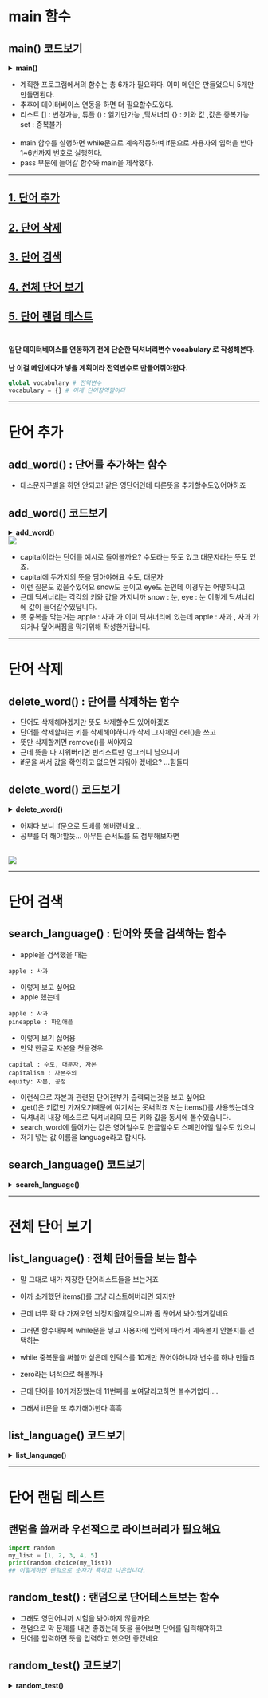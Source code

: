 # main 함수
## main() 코드보기
<details>
<summary><b>main()</b></summary>
  
```python
def main():
    while True:
        print("\n영어 단어장 프로그램\n")
        print("1. 단어 추가")
        print("2. 단어 삭제")
        print("3. 단어 검색")
        print("4. 전체 단어 보기")
        print("5. 단어 랜덤 테스트")
        print("6. 종료")
        
        choice = input("원하시는 기능의 번호를 입력하세요: ")
        if choice == "1":
            pass
        elif choice == "2":
            pass
        elif choice == "3":
            pass
        elif choice == "4":
            pass
        elif choice == "5":
            pass
        elif choice == "6":
            print("프로그램을 종료합니다.")
            break
        else:
            print("잘못된 입력입니다. 다시 선택해주세요.")

if __name__ == "__main__":
    main()
```
</details>   

- 계획한 프로그램에서의 함수는 총 6개가 필요하다. 이미 메인은 만들었으니 5개만 만들면된다. <br>
- 추후에 데이터베이스 연동을 하면 더 필요할수도있다. <br>
- 리스트 [] : 변경가능, 튜플 () : 읽기만가능 ,딕셔너리 {} : 키와 값 ,값은 중복가능 set : 중복불가 <br><br>
- main 함수를 실행하면 while문으로 계속작동하며 if문으로 사용자의 입력을 받아 1~6번까지 번호로 실행한다.
- pass 부분에 들어갈 함수와 main을 제작했다.
  
---

## [ **1. 단어 추가**](#단어-추가)
## [ **2. 단어 삭제**](#단어-삭제)
## [ **3. 단어 검색**](#단어-검색)
## [ **4. 전체 단어 보기**](#전체-단어-보기)
## [ **5. 단어 랜덤 테스트**](#단어-랜덤-테스트)<br><br>

**일단 데이터베이스를 연동하기 전에 단순한 딕셔너리변수 vocabulary 로 작성해본다.<br><br>**
**난 이걸 메인에다가 넣을 계획이라 전역변수로 만들어줘야한다.**
```python
global vocabulary # 전역변수
vocabulary = {} # 이게 단어장역할이다
```
---
# 단어 추가
## add_word() : 단어를 추가하는 함수

- 대소문자구별을 하면 안되고!  같은 영단어인데 다른뜻을 추가할수도있어야하죠
  
## add_word() 코드보기

<details>
<summary><b>add_word()</b></summary>
  
```python
def add_word():    # 단어 추가 함수를 만들어봅시다.

    word = input("추가할 단어를 입력하세요: ")
    meaning = input(f"{word}의 뜻을 입력하세요: ")

    word = word.lower()     # 대소문자 구별을 안해야하니까 이렇게 소문자로 싹다 변환해버립니다.

    if word in vocabulary:     # 만약에 이 영단어가 단어장에 있고
        if meaning not in vocabulary[word]:     # 같은 영단어인데 다른뜻을 추가하고 싶으면
            vocabulary[word].append(meaning)     # append를 이용해서 word키에 meaning값을
                                                 # vocabulary 딕셔너리에 추가해줍니다.
        else:     # 영단어가 단어장에있는데 중복되는 뜻을 적게되면
            print(f"'{meaning}' 은 중복되는 뜻이에요.")     # 라고 출력하게 됩니다. 
    else:     # 영단어가 없다면 이렇게 키와 값을 추가해줍니다.
        vocabulary[word] = [meaning]     # vocabulary 딕셔너리에 키와 값으로 저장
```
</details>   

<img src="https://github.com/fightmeat/photos/blob/d8d39e5f6f5f5168855c55abc115c3432ee5ba74/add.svg"/>

- capital이라는 단어를 예시로 들어볼까요? 수도라는 뜻도 있고 대문자라는 뜻도 있죠.
- capital에 두가지의 뜻을 담아야해요 수도, 대문자
- 이런 질문도 있을수있어요 snow도 눈이고 eye도 눈인데 이경우는 어떻하냐고
- 근데 딕셔너리는 각각의 키와 값을 가지니까 snow : 눈, eye : 눈 이렇게 딕셔너리에 값이 들어갈수있답니다.
- 뜻 중복을 막는거는 apple : 사과 가 이미 딕셔너리에 있는데 apple : 사과 , 사과 가 되거나 덮어써짐을 막기위해 작성한거랍니다.
  
---

# 단어 삭제  
## delete_word() : 단어를 삭제하는 함수

- 단어도 삭제해야겠지만 뜻도 삭제할수도 있어야겠죠
- 단어를 삭제할때는 키를 삭제해야하니까 삭제 그자체인 del()을 쓰고
- 뜻만 삭제할꺼면 remove()를 써야지요
- 근데 뜻을 다 지워버리면 빈리스트만 덩그러니 남으니까
- if문을 써서 값을 확인하고 없으면 지워야 겠네요? ...힘들다
  
## delete_word() 코드보기 

<details>
<summary><b>delete_word()</b></summary>
  
```python
def delete_word():
    word = input("삭제할 단어를 입력하세요: ")
    meaning = input(f"{word}의 뜻을 삭제하려면 뜻을 입력하세요 (전체 삭제는 그냥 Enter): ")

    if word in vocabulary:   # 일단 단어장에 단어가 있어야겠죠?
        if meaning:  # meaning을 사용자가 작성했을 경우!
            if meaning in vocabulary[word]: # if문으로 단어장 키의 값에 값인지를 확인하고
                vocabulary[word].remove(meaning) # 그녀석의 값인 뜻을 날려버려야겠죠?
                
                # 뜻이 0개가 되면 단어만 있는데 뜻이 없는 이상한 케이스가 생겨요 그래서
                if not vocabulary[word]: # 다시... if문으로 단어장의 word의 값이 없다면
                    del vocabulary[word] # del을 이용해서 키도 날려버리는거죠
            else:  # meaning을 사용자가 작성을 헀는데 그것이 없는 경우
                print(f"'{meaning}' 는 '{word}'의 뜻에 없어요.")
        else:    # meaning을 사용자가 적지않았을때!
            del vocabulary[word]   # 그냥 그 단어를 딕셔너리에서 날려버려요
    else:   # 없으니까 단어장에 없다고 표현을 해줘야겠네요?
        print(f"'{word}' 는 단어장에 없습니다.")
```
</details>  

- 어쩌다 보니 if문으로 도배를 해버렸네요...
- 공부를 더 해야할듯... 아무튼 순서도를 또 첨부해보자면
  
<br><img src="https://github.com/fightmeat/photos/blob/7947bc191c00dd2bfbf74d4ab6e03ba15ef5bd7d/del.svg"/><br>

---

# 단어 검색
## search_language() : 단어와 뜻을 검색하는 함수

- apple을 검색했을 때는
```
apple : 사과
```
- 이렇게 보고 싶어요
- apple 했는데
```
apple : 사과
pineapple : 파인애플
```
- 이렇게 보기 싫어용
- 만약 한글로 자본을 쳣을경우
```
capital : 수도, 대문자, 자본
capitalism : 자본주의
equity: 자본, 공정
```
- 이런식으로 자본과 관련된 단어전부가 출력되는것을 보고 싶어요
- .get()은 키값만 가져오기때문에 여기서는 못써먹죠 저는 items()를 사용했는데요
- 딕셔너리 내장 메소드로 딕셔너리의 모든 키와 값을 동시에 볼수있습니다.
- search_word에 들어가는 값은 영어일수도 한글일수도 스페인어일 일수도 있으니
- 저기 넣는 값 이름을 language라고 합시다.
  
## search_language() 코드보기 

<details>
<summary><b>search_language()</b></summary>
  
```python
def search_language():

    language = input("검색할 단어나 뜻을 입력하세요: ")
    # 출력을 키와 값으로 해야해서 결과를 담을 {}를 하나 만들어줍니다요
    # 어짜피 이 변수는 검색에서만 쓸테니까 걍 여따가 하나 맨들어봅시다
    results = {}
    
    # for문으로 딕셔너리의 키와 값을 (키1, 값1),(키2, 값2)이런식으로 돌려주는대 데이터가 커지면... 못쓸꺼같음
    # 만약 데이터베이스를 연동한다고 가정하면 코드를 왕창 수정해야할듯
    for word, meaning in vocabulary.items(): # 아까 설명했던 items() 단어장에서 (단어1,뜻1),(단어2,뜻2)
        # 제가 원하는 출력을 보려면 단어는 아에 같아야 저것만 나올껏이고 뜻은 같으면 for문 돌릴테니까 or를 쓰면 되겠죠
        # 만약 apple 입력시 pineapple까지 보고 싶다면야 if language in meaning만 하면 되겠죠
        if language == word or language in meaning:
            # 그리고 해당하는 키들을 아까 만들었던 results 딕셔너리에 할당해주고
            results[word] = meaning
    
    # 요거를 프린트하면 볼수있겠지요
    print(results)
```
</details>  

---

# 전체 단어 보기
## list_language() : 전체 단어들을 보는 함수 
- 말 그대로 내가 저장한 단어리스트들을 보는거죠
- 아까 소개했던 items()를 그냥 리스트해버리면 되지만
- 근데 너무 확 다 가져오면 뇌정지올꺼같으니까 좀 끊어서 봐야할거같네요
- 그러면 함수내부에 while문을 넣고 사용자에 입력에 따라서 계속볼지 안볼지를 선택하는
- while 중복문을 써볼까 싶은데 인덱스를 10개만 끊어야하니까 변수를 하나 만들죠
- zero라는 녀석으로 해볼까나
  
- 근데 단어를 10개저장했는데 11번째를 보여달라고하면 볼수가없다....
- 그래서 if문을 또 추가해야한다 흑흑
  
## list_language() 코드보기 

<details>
<summary><b>list_language()</b></summary>
  
```python
def list_language():
    zero = 0 # while문안에 있으면 초기화 된다. 밖으로 무빙
    while True:
        if zero < len(vocabulary): # len()은 목록의 길이를 볼수있는데 단어장목록길이보다 작으면 안되지요
                print(list(vocabulary.items())[zero:zero+10]) # 이렇게하면 10개 출력 파이썬은 끝이 -1이에요
                choice = input("\n10개 더? (y/n) : ") # 사용자 선택 받기 y Y 빼고는 다 메인으로 보내버려야겠다.
                choice = choice.lower()     # 소문자로 싹다 변환... 근데 인풋에 붙혀도 되는데 나는 왜 여기에 썼을까....
                if choice == 'y' : # 더 보고 싶으면 y or Y  
                    zero += 10   # zero에 10을 더하고 while문으로 돌아가면 인덱싱이 [10:20]
                                 # 틀린거같지만 파이썬은 끝이 -1이라 이게 맞다.                  
                else:
                    break 
        else:
            print("더 이상 단어가 없습니다.")
            break
```
</details>  

---

# 단어 랜덤 테스트
## 랜덤을 쓸꺼라 우선적으로 라이브러리가 필요해요

```python
import random
my_list = [1, 2, 3, 4, 5]
print(random.choice(my_list))
## 이렇게하면 랜덤으로 숫자가 뾱하고 나온답니다.
```
## random_test() : 랜덤으로 단어테스트보는 함수
- 그래도 영단어니까 시험을 봐야하지 않을까요
- 랜덤으로  막 문제를 내면 좋겠는데 뜻을 물어보면 단어를 입력해야하고
- 단어를 입력하면 뜻을 입력하고 했으면 좋겠네요

## random_test() 코드보기 

<details>
<summary><b>random_test()</b></summary>
  
```python

def random_test():
    if not vocabulary:  # vocabulary가 비어있으면 테스트를 못해용
        print("테스트할 단어가 없습니다. 먼저 단어를 추가해주세요.")
        return # 메뉴로 갑니다용

    word, meaning = random.choice(list(vocabulary.items()))  # random.choice를 통해서 단어와 뜻을 랜덤하게 가져오기
    # 주의할 점은 여기서의 meaning은 여러개의 뜻을 가진 변수랍니다. meanings를 쓸까하다가 meaning으로 통일했어요.
   
    # 50% 확률로 문제 유형 결정 (단어의 뜻 묻기 vs 뜻 보고 단어 맞추기)
    if random.choice([True, False]): # 이렇게 50퍼 확률로 나오게 만들수있답니다. 재밌죠?
        print(f"'{word}'의 뜻은 무엇인가요?")
        answer = input("뜻을 입력하세요 (메뉴로 돌아가려면 'exit' 입력, 여러 답을 입력할 때는 쉼표로 구분): ")
        if answer == "exit":
            return # exit 하면 메뉴로 나가지고
        answer_list = [_.lower() for _ in answer.split(',')]

        # 어려운 리스트내포방식 for문이에요...
        # 우리가 배웠던 split 함수죠 저기 안에 들어있는걸로 분리할수있어요 받은 답이 여러개면 쉼표 단위로 분리합니다.
        # 그 여러개 만큼 반복을 하는데 어짜피 저거 임시변수라 안쓰니까 _를 썼어요 수업에서 배웠답니다.
        # 그리고 이거 만들다가 안건데 그동안 바보같이 변수 = input() 하고나서  변수 = 변수.lower() 이렇게 썼는데
        # 변수 = input().lower()해도 소문자가 되버린답니다.
        # 예시로 equity는 자본,공정 이라는 뜻이있는데 문제로 나왔을때 "자본" 해도 정답 "공정" 해도 정답 "자본,공정" 해도 정답 이렇게 하려면
        # 우리가 배웠던 부분집합을 통해서 사용자의 답변이 meaning 리스트의 부분집합인지 확인하면 되겠죠?
        # 그리고 배웠던 set은 중복이 안된다고 했었죠 그래서 만약에 문제로 apple이 나왔는데 사용자가 사과,사과 이렇게 정답을 입력했다면
        # set(answer_list)를 하게 되면 사과만 남아서 처리하기 아주 좋아지겠죠? issubset()이라는건 부분집합이냐를 묻는거에요 true,false
        # 다른것도 있죠 isdigit()나 뭐 그런거
        # 그니까 이 if문은 사용자가 쓴 값이 부분집합맞냐고 묻는코드에요
        if set(answer_list).issubset(set(meaning)):
            print("정답입니다!") # 맞으면 정답
        else:
            print(f"틀렸습니다. '{word}'의 뜻은 '{', '.join(meaning)}' 입니다.")
        # join을 쓰면 equity를 예시로 들면 자본, 공정 이렇게 나와서 좋아용 안쓰면 자본공정 이렇게 나옴
    else:
        # 뜻을 보고 단어를 맞추는 문제
        selected_meaning = random.choice(meaning)  # 여러 뜻 중 하나를 랜덤하게 선택
        print(f"이 뜻을 가진 단어는 무엇인가요? : {selected_meaning}")
        answer = input("단어를 입력하세요 (메뉴로 돌아가려면 'exit' 입력): ").lower()
        if answer == "exit":
            return
        if answer == word:
            print("정답입니다!")
        else:
            print(f"틀렸습니다. 정답은 '{word}' 입니다.")

```
</details>  
